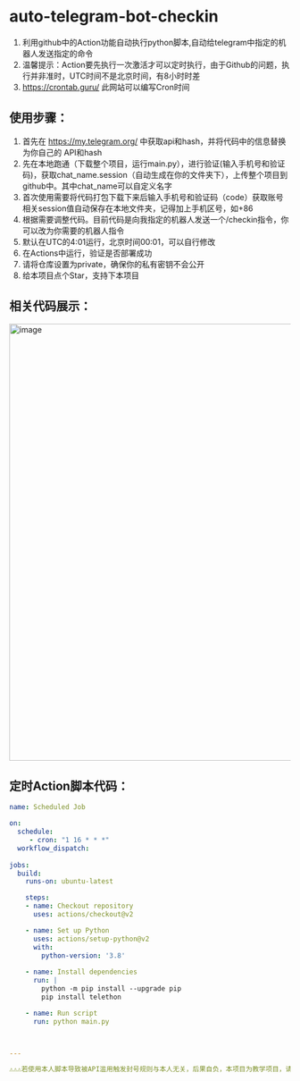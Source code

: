 # auto-telegram-bot-checkin
1. 利用github中的Action功能自动执行python脚本,自动给telegram中指定的机器人发送指定的命令
2. 温馨提示：Action要先执行一次激活才可以定时执行，由于Github的问题，执行并非准时，UTC时间不是北京时间，有8小时时差
3. https://crontab.guru/ 此网站可以编写Cron时间

## 使用步骤：
1. 首先在 https://my.telegram.org/ 中获取api和hash，并将代码中的信息替换为你自己的 API和hash
2. 先在本地跑通（下载整个项目，运行main.py），进行验证(输入手机号和验证码)，获取chat_name.session（自动生成在你的文件夹下），上传整个项目到github中。其中chat_name可以自定义名字
3. 首次使用需要将代码打包下载下来后输入手机号和验证码（code）获取账号相关session值自动保存在本地文件夹，记得加上手机区号，如+86
4. 根据需要调整代码。目前代码是向我指定的机器人发送一个/checkin指令，你可以改为你需要的机器人指令
5. 默认在UTC的4:01运行，北京时间00:01，可以自行修改
6. 在Actions中运行，验证是否部署成功
7. 请将仓库设置为private，确保你的私有密钥不会公开
8. 给本项目点个Star，支持下本项目
## 相关代码展示：
<img width="782" alt="image" src="https://github-production-user-asset-6210df.s3.amazonaws.com/205483285/461366241-28ed0076-489a-475a-b5ce-ef9584abbb03.png?X-Amz-Algorithm=AWS4-HMAC-SHA256&X-Amz-Credential=AKIAVCODYLSA53PQK4ZA%2F20250703%2Fus-east-1%2Fs3%2Faws4_request&X-Amz-Date=20250703T174216Z&X-Amz-Expires=300&X-Amz-Signature=1484cdfbf2ce3e420db0a7dee831927555fd0338f81434b5cd7d4e0cc75cee24&X-Amz-SignedHeaders=host" />

## 定时Action脚本代码：
```yaml
name: Scheduled Job

on:
  schedule:
     - cron: "1 16 * * *"
  workflow_dispatch:
  
jobs:
  build:
    runs-on: ubuntu-latest

    steps:
    - name: Checkout repository
      uses: actions/checkout@v2

    - name: Set up Python
      uses: actions/setup-python@v2
      with:
        python-version: '3.8'
        
    - name: Install dependencies
      run: |
        python -m pip install --upgrade pip
        pip install telethon

    - name: Run script
      run: python main.py



---

⚠️⚠️⚠️若使用本人脚本导致被API滥用触发封号规则与本人无关，后果自负，本项目为教学项目，请下载后24小时内删除
